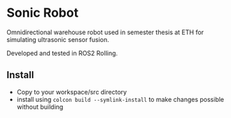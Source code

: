 # Sonic Robot

Omnidirectional warehouse robot used in semester thesis at ETH for simulating ultrasonic sensor fusion.

Developed and tested in ROS2 Rolling.

## Install 

- Copy to your workspace/src directory
- install using `colcon build --symlink-install` to make changes possible without building

